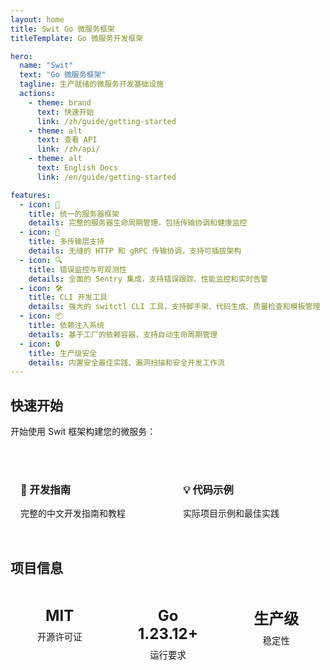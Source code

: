 ```yaml
---
layout: home
title: Swit Go 微服务框架
titleTemplate: Go 微服务开发框架

hero:
  name: "Swit"
  text: "Go 微服务框架"
  tagline: 生产就绪的微服务开发基础设施
  actions:
    - theme: brand
      text: 快速开始
      link: /zh/guide/getting-started
    - theme: alt
      text: 查看 API
      link: /zh/api/
    - theme: alt
      text: English Docs
      link: /en/guide/getting-started

features:
  - icon: 🚀
    title: 统一的服务器框架
    details: 完整的服务器生命周期管理，包括传输协调和健康监控
  - icon: 🔄
    title: 多传输层支持
    details: 无缝的 HTTP 和 gRPC 传输协调，支持可插拔架构
  - icon: 🔍
    title: 错误监控与可观测性
    details: 全面的 Sentry 集成，支持错误跟踪、性能监控和实时告警
  - icon: 🛠️
    title: CLI 开发工具
    details: 强大的 switctl CLI 工具，支持脚手架、代码生成、质量检查和模板管理
  - icon: 📦
    title: 依赖注入系统
    details: 基于工厂的依赖容器，支持自动生命周期管理
  - icon: 🔒
    title: 生产级安全
    details: 内置安全最佳实践、漏洞扫描和安全开发工作流
---
```


## 快速开始

开始使用 Swit 框架构建您的微服务：

<div style="display: flex; gap: 1rem; margin: 2rem 0;">
  <a href="/zh/guide/getting-started" style="flex: 1; padding: 1rem; border: 1px solid var(--vp-c-border); border-radius: 8px; text-decoration: none;">
    <h3>📖 开发指南</h3>
    <p>完整的中文开发指南和教程</p>
  </a>
  <a href="/zh/examples/" style="flex: 1; padding: 1rem; border: 1px solid var(--vp-c-border); border-radius: 8px; text-decoration: none;">
    <h3>💡 代码示例</h3>
    <p>实际项目示例和最佳实践</p>
  </a>
</div>

## 项目信息

<div class="stats-grid">
  <div class="stat-card">
    <div class="stat-number">MIT</div>
    <div class="stat-label">开源许可证</div>
  </div>
  <div class="stat-card">
    <div class="stat-number">Go 1.23.12+</div>
    <div class="stat-label">运行要求</div>
  </div>
  <div class="stat-card">
    <div class="stat-number">生产级</div>
    <div class="stat-label">稳定性</div>
  </div>
</div>

<style>
.stats-grid {
  display: grid;
  grid-template-columns: repeat(auto-fit, minmax(120px, 1fr));
  gap: 1rem;
  margin: 2rem 0;
}

.stat-card {
  text-align: center;
  padding: 1rem;
  border: 1px solid var(--vp-c-border);
  border-radius: 8px;
  background: var(--vp-c-bg-soft);
}

.stat-number {
  font-size: 1.5rem;
  font-weight: bold;
  color: var(--vp-c-brand-1);
}

.stat-label {
  font-size: 0.9rem;
  color: var(--vp-c-text-2);
  margin-top: 0.5rem;
}
</style>
